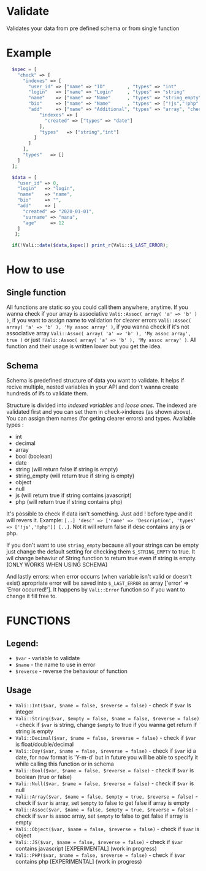 # Validate
Validates your data from pre defined schema or from single function

# Example

```php
  $spec = [
    "check" => [
      "indexes" => [
        "user_id" => ["name" => "ID"        , "types" => "int"          ],
        "login"   => ["name" => "Login"     , "types" => "string"       ],
        "name"    => ["name" => "Name"      , "types" => "string_empty" ],       // checks if string and returns true even if empty
        "bio"     => ["name" => "Name"      , "types" => ["!js","!php" ]],       // will check if contains php or js script
        "add"     => ["name" => "Additional", "types" => "array", "check" => [   // it's possible to nest schemats
            "indexes" => [
              "created" => ["types" => "date"]
            ],
            "types"   => ["string","int"]                                         // check if whole array contains only string or ints except "created"
          ]
        ]
      ],
      "types"   => []
    ]
  ];

  $data = [
    "user_id" => 0,
    "login"   => "login",
    "name"    => "name",
    "bio"     => "",
    "add"     => [
      "created" => "2020-01-01",
      "surname" => "nana",
      "age"     => 12
    ]
   ];

  if(!Vali::date($data,$spec)) print_r(Vali::$_LAST_ERROR);
```

# How to use 

## Single function

All functions are static so you could call them anywhere, anytime. If you wanna check if your array is associative `Vali::Assoc( array( 'a' => 'b' ) )`, if you want to assign name to validation for clearer errors `Vali::Assoc( array( 'a' => 'b' ), 'My assoc array' )`, if you wanna check if it's not associative array `Vali::Assoc( array( 'a' => 'b' ), 'My assoc array', true )` or just `!Vali::Assoc( array( 'a' => 'b' ), 'My assoc array' )`. All function and their usage is written lower but you get the idea. 

## Schema

Schema is predefined structure of data you want to validate. It helps if recive multiple, nested variables in your API and don't wanna create hundreds of ifs to validate them. 

Structure is divided into _indexed variables_ and _loose ones_. The indexed are validated first and you can set them in check->indexes (as shown above). You can assign them names (for geting clearer errors) and types. Available types :
 - int
 - decimal
 - array
 - bool (boolean)
 - date
 - string (will return false if string is empty)
 - string_empty (will return true if string is empty)
 - object
 - null
 - js (will return true if string contains javascript)
 - php (will return true if string contains php)

It's possible to check if data isn't something. Just add ! before type and it will revers it. Example: `[..] 'desc' => ['name' => 'Description', 'types' => ['!js','!php']] [..]`. Not it will return false if desc contains any js or php.

If you don't want to use `string_empty` because all your strings can be empty just change the default setting for checking them `$_STRING_EMPTY` to true. It wil change behaviur of String function to return true even if string is empty. (ONLY WORKS WHEN USING SCHEMA)

And lastly errors: when error occurrs (when variable isn't valid or doesn't exist) apropriate error will be saved into `$_LAST_ERROR` as array ['error' => 'Error occurred!']. It happens by `Vali::Error` function so if you want to change it fill free to.

# FUNCTIONS

## Legend:
 - `$var` - variable to validate
 - `$name` - the name to use in error
 - `$reverse` - reverse the behaviour of function 

## Usage

 - `Vali::Int($var, $name = false, $reverse = false)` - check if `$var` is integer
 - `Vali::String($var, $empty = false, $name = false, $reverse = false)` - check if `$var` is string, change `$empty` to true if you wanna get return if string is empty
 - `Vali::Decimal($var, $name = false, $reverse = false)` - check if `$var` is float/double/decimal
 - `Vali::Day($var, $name = false, $reverse = false)` - check if `$var` id a date, for now format is 'Y-m-d' but in future you will be able to specify it while calling this function or in schema
 - `Vali::Bool($var, $name = false, $reverse = false)` - check if `$var` is boolean (true or false)
 - `Vali::Null($var, $name = false, $reverse = false)` - check if `$var` is null
 - `Vali::Array($var, $name = false, $empty = true, $reverse = false)` - check if `$var` is array, set `$empty` to false to get false if array is empty
 - `Vali::Assoc($var, $name = false, $empty = true, $reverse = false)` - check if `$var` is assoc array, set `$empty` to false to get false if array is empty
 - `Vali::Object($var, $name = false, $reverse = false)` - check if `$var` is object
 - `Vali::JS($var, $name = false, $reverse = false)` - check if `$var` contains javascript [EXPERIMENTAL] (work in progress)
 - `Vali::PHP($var, $name = false, $reverse = false)` - check if `$var` contains php [EXPERIMENTAL] (work in progress)
